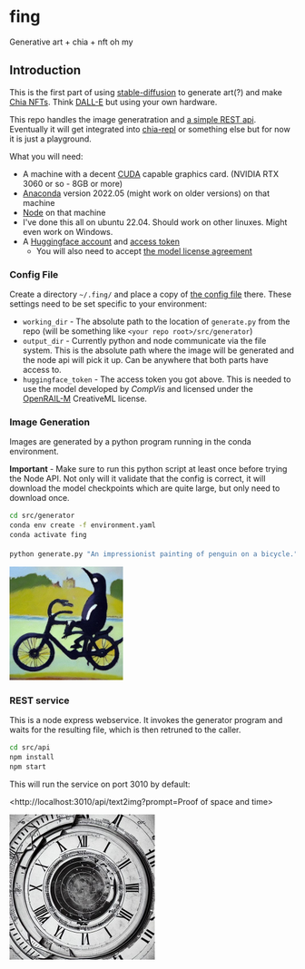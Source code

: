 # fing

Generative art + chia + nft oh my

## Introduction

This is the first part of using [stable-diffusion](https://github.com/CompVis/stable-diffusion) to generate art(?) and make [Chia NFTs](https://www.chia.net/2022/06/29/1.4.0-introducing-the-chia-nft1-standard.en.html). Think [DALL-E](https://openai.com/dall-e-2/) but using your own hardware.

This repo handles the image generatration and [a simple REST api](https://github.com/dkackman/fing/blob/main/src/api/open-api.yaml). Eventually it will get integrated into [chia-repl](https://github.com/dkackman/chia-repl) or something else but for now it is just a playground.

What you will need:

- A machine with a decent [CUDA](https://developer.nvidia.com/cuda-downloads) capable graphics card. (NVIDIA RTX 3060 or so - 8GB or more)
- [Anaconda](https://www.anaconda.com/) version 2022.05 (might work on older versions) on that machine
- [Node](https://nodejs.org/en/) on that machine
- I've done this all on ubuntu 22.04. Should work on other linuxes. Might even work on Windows.
- A [Huggingface account](https://huggingface.co/welcome) and [access token](https://huggingface.co/settings/tokens)
  - You will also need to accept [the model license agreement](https://huggingface.co/CompVis/stable-diffusion-v1-4)

### Config File

Create a directory `~/.fing/` and place a copy of [the config file](https://github.com/dkackman/fing/blob/main/src/config.yaml) there.
These settings need to be set specific to your environment:

- `working_dir` - The absolute path to the location of `generate.py` from the repo (will be something like `<your repo root>/src/generator`)
- `output_dir` - Currently python and node communicate via the file system. This is the absolute path where the image will be generated and the node api will pick it up. Can be anywhere that both parts have access to.
- `huggingface_token` - The access token you got above. This is needed to use the model developed by _CompVis_ and licensed under the [OpenRAIL-M](https://github.com/CompVis/stable-diffusion/blob/main/LICENSE) CreativeML license.

### Image Generation

Images are generated by a python program running in the conda environment.

**Important** - Make sure to run this python script at least once before trying the Node API. Not only will it validate that the config is correct, it will download the model checkpoints which are quite large, but only need to download once.

```bash
cd src/generator
conda env create -f environment.yaml
conda activate fing

python generate.py "An impressionist painting of penguin on a bicycle."
```

<img src="pb.jpg" width="200" height="200" alt="An impressionist painting of penguin on a bicycle."/>

### REST service

This is a node express webservice. It invokes the generator program and waits for the resulting file, which is then retruned to the caller.

```bash
cd src/api
npm install
npm start
```

This will run the service on port 3010 by default:

<http://localhost:3010/api/text2img?prompt=Proof of space and time>

<img src="post.jpg" width="256" height="256" alt="Proof of space and time."/>
